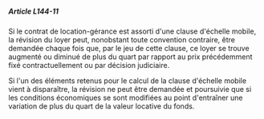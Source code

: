 ##### Article L144-11

Si le contrat de location-gérance est assorti d'une clause d'échelle mobile, la révision du loyer peut, nonobstant toute convention contraire, être demandée chaque fois que, par le jeu de cette clause, ce loyer se trouve augmenté ou diminué de plus du quart par rapport au prix précédemment fixé contractuellement ou par décision judiciaire.

Si l'un des éléments retenus pour le calcul de la clause d'échelle mobile vient à disparaître, la révision ne peut être demandée et poursuivie que si les conditions économiques se sont modifiées au point d'entraîner une variation de plus du quart de la valeur locative du fonds.

